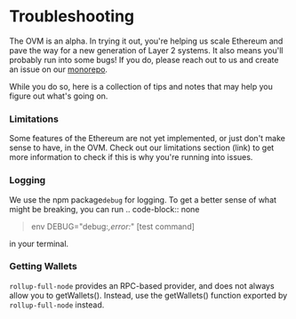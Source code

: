 # Troubleshooting

The OVM is an alpha. In trying it out, you're helping us scale Ethereum and pave the way for a new generation of Layer 2 systems. It also means you'll probably run into some bugs! If you do, please reach out to us and create an issue on our [monorepo](https://github.com/ethereum-optimism/optimism-monorepo).

While you do so, here is a collection of tips and notes that may help you figure out what's going on.

### Limitations

Some features of the Ethereum are not yet implemented, or just don't make sense to have, in the OVM. Check out our limitations section \(link\) to get more information to check if this is why you're running into issues.

### Logging

We use the npm package`debug` for logging. To get a better sense of what might be breaking, you can run .. code-block:: none

> env DEBUG="debug:_,error:_" \[test command\]

in your terminal.

### Getting Wallets

`rollup-full-node` provides an RPC-based provider, and does not always allow you to getWallets\(\). Instead, use the getWallets\(\) function exported by `rollup-full-node` instead.

